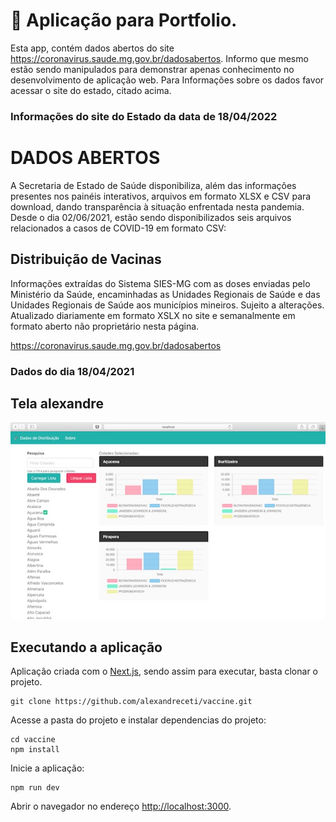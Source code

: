 # 💉 Aplicação para Portfolio.

Esta app, contém dados abertos do site https://coronavirus.saude.mg.gov.br/dadosabertos.
Informo que mesmo estão sendo manipulados para demonstrar apenas conhecimento no desenvolvimento de aplicação web.
Para Informações sobre os dados favor acessar o site do estado, citado acima.

### Informações do site do Estado da data de 18/04/2022

# DADOS ABERTOS

A Secretaria de Estado de Saúde disponibiliza, além das informações presentes nos painéis interativos, arquivos em formato XLSX e CSV para download, dando transparência à situação enfrentada nesta pandemia. Desde o dia 02/06/2021, estão sendo disponibilizados seis arquivos relacionados a casos de COVID-19 em formato CSV:

## Distribuição de Vacinas

Informações extraídas do Sistema SIES-MG com as doses enviadas pelo Ministério da Saúde, encaminhadas as Unidades Regionais de Saúde e das Unidades Regionais de Saúde aos municípios mineiros. Sujeito a alterações. Atualizado diariamente em formato XSLX no site e semanalmente em formato aberto não proprietário nesta página.

https://coronavirus.saude.mg.gov.br/dadosabertos

### Dados do dia 18/04/2021

## Tela alexandre

![vaccine](/img/vaccine.jpg)

## Executando a aplicação

Aplicação criada com o [Next.js](https://nextjs.org/), sendo assim para executar, basta clonar o projeto.

```shell
git clone https://github.com/alexandreceti/vaccine.git
```

Acesse a pasta do projeto e instalar dependencias do projeto:

```shell
cd vaccine
npm install
```

Inicie a aplicação:

```shell
npm run dev
```

Abrir o navegador no endereço [http://localhost:3000](http://localhost:3000).
